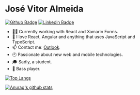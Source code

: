 # José Vitor Almeida 

[![Github Badge](https://img.shields.io/badge/-Github-000?style=flat-square&logo=Github&logoColor=white&link=https://github.com/vonSchweeee)](https://github.com/vonSchweeee)
[![Linkedin Badge](https://img.shields.io/badge/-LinkedIn-blue?style=flat-square&logo=Linkedin&logoColor=white&link=https://www.linkedin.com/in/jos%C3%A9-vitor-almeida-0588b61a9/)](https://www.linkedin.com/in/jos%C3%A9-vitor-almeida-0588b61a9/)

- :man_technologist: Currently working with React and Xamarin Forms.
- 🎈 I love React, Angular and anything that uses JavaScript and TypeScript.
- 📫 Contact me: [Outlook](mailto:jvitor_2003@hotmail.com).
- 🕘 Passionate about new web and mobile technologies.
- :mortar_board: Sadly, a student.
- 🎸 Bass player.


[![Top Langs](https://github-readme-stats.vercel.app/api/top-langs/?username=vonSchweeee&layout=compact&theme=dracula)](https://github.com/vonSchweeee)

[![Anurag's github stats](https://github-readme-stats.vercel.app/api?username=vonSchweeee&count_private=true&theme=dracula&show_icons=true)](https://github.com/vonSchweeee)
